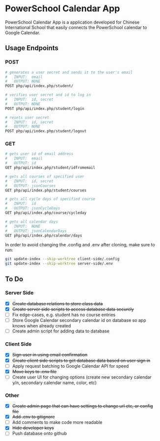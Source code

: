 # PowerSchool Calendar App
PowerSchool Calendar App is a application developed for Chinese International School that easily connects the PowerSchool calendar to Google Calendar.

## Usage Endpoints
### POST
```bash
# generates a user secret and sends it to the user's email
#   INPUT:  email
#   OUTPUT: NONE
POST php/api/index.php/student/

# verifies user secret and id to log in
#   INPUT:  id, secret
#   OUTPUT: NONE
POST php/api/index.php/student/login

# resets user secret
#   INPUT:  id, secret
#   OUTPUT: NONE
POST php/api/index.php/student/logout
```

### GET
```bash
# gets user id of email address
#   INPUT:  email
#   OUTPUT: id
GET php/api/index.php/student/idfromemail

# gets all courses of specified user
#   INPUT:  id, secret
#   OUTPUT: jsonCourses
GET php/api/index.php/student/courses

# gets all cycle days of specified course
#   INPUT:  id
#   OUTPUT: jsonCycleDays
GET php/api/index.php/course/cycleday

# gets all calendar days
#   INPUT:  NONE
#   OUTPUT: jsonCalendarDays
GET php/api/index.php/calendar/days
```

In order to avoid changing the .config and .env after cloning, make sure to run:
```bash
git update-index --skip-worktree client-side/.config
git update-index --skip-worktree server-side/.env
```

## To Do
### Server Side
- [x] ~~Create database relations to store class data~~
- [x] ~~Create server side scripts to access database data securely~~
- [ ] Fix edge-cases, e.g. student has no course entries
- [ ] Store Google Calendar secondary calendar id on database so app knows when already created
- [ ] Create admin script for adding data to database

### Client Side
- [x] ~~Sign user in using email confirmation~~
- [x] ~~Create client side scripts to get database data based on user sign in~~
- [ ] Apply request batching to Google Calendar API for speed
- [x] ~~Move keys to .env file~~
- [ ] Create user UI for changing options (create new secondary calendar y/n, secondary calendar name, color, etc)

### Other
- [x] ~~Create admin page that can have settings to change url etc, or config file~~
- [x] ~~Add .env to gitignore~~
- [ ] Add comments to make code more readable
- [x] ~~Hide developer keys~~
- [ ] Push database onto github
